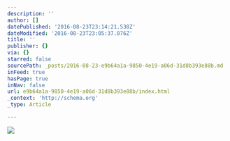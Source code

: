 ```yaml
---
description: ''
author: []
datePublished: '2016-08-23T23:14:21.538Z'
dateModified: '2016-08-23T23:05:37.076Z'
title: ''
publisher: {}
via: {}
starred: false
sourcePath: _posts/2016-08-23-e9b64a1a-9850-4e19-a06d-31d8b393e88b.md
inFeed: true
hasPage: true
inNav: false
url: e9b64a1a-9850-4e19-a06d-31d8b393e88b/index.html
_context: 'http://schema.org'
_type: Article

---
```

![](https://the-grid-user-content.s3-us-west-2.amazonaws.com/c39a2750-e43c-4449-b630-6d10bc2fa0da.jpg)